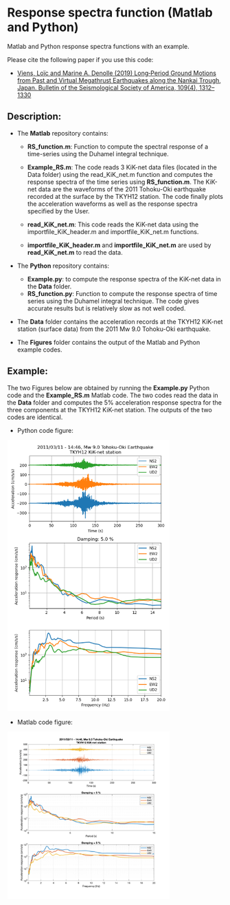 # Response spectra function (Matlab and Python)
Matlab and Python response spectra functions with an example. 

Please cite the following paper if you use this code:  <br/>
- [Viens, Loïc and Marine A. Denolle (2019) Long‐Period Ground Motions from Past and Virtual Megathrust Earthquakes along the Nankai Trough, Japan. Bulletin of the Seismological Society of America, 109(4), 1312–1330](https://pubs.geoscienceworld.org/ssa/bssa/article-abstract/109/4/1312/571631/Long-Period-Ground-Motions-from-Past-and-Virtual?redirectedFrom=PDF) <br/>

## Description:

* The **Matlab** repository contains: 

  - **RS_function.m**: Function to compute the spectral response of a time-series using the Duhamel integral technique.

  - **Example_RS.m**: The code reads 3 KiK-net data files (located in the Data folder) using the read_KiK_net.m function and computes the response spectra of the time series using **RS_function.m**. The KiK-net data are the waveforms of the 2011 Tohoku-Oki earthquake recorded at the surface by the TKYH12 station.
The code finally plots the acceleration waveforms as well as the response spectra specified by the User.

  - **read_KiK_net.m**: This code reads the KiK-net data using the importfile_KiK_header.m and importfile_KiK_net.m functions.
  - **importfile_KiK_header.m** and **importfile_KiK_net.m** are used by **read_KiK_net.m** to read the data.

* The **Python** repository contains: 
  - **Example.py**: to compute the response spectra of the KiK-net data in the **Data** folder.
  - **RS_function.py**: Function to compute the response spectra of time series using the Duhamel integral technique. The code gives accurate results but is relatively slow as not well coded. 
  
* The **Data** folder contains the acceleration records at the TKYH12 KiK-net station (surface data) from the 2011 Mw 9.0 Tohoku-Oki earthquake.

* The **Figures** folder contains the output of the Matlab and Python example codes.

## Example:
The two Figures below are obtained by running the **Example.py** Python code and the **Example_RS.m** Matlab code. 
The two codes read the data in the **Data** folder and computes the 5% acceleration response spectra for the three components at the TKYH12 KiK-net station. The outputs of the two codes are identical.

* Python code figure:
<img src="https://github.com/lviens/Response_spectra/blob/master/Figures/Python_response_spectra.png" width=75%>

* Matlab code figure:
<img src="https://github.com/lviens/Response_spectra/blob/master/Figures/Matlab_response_spectra.png" width=75%>
